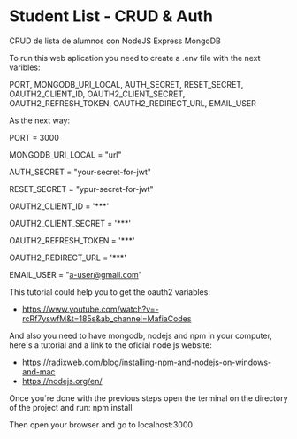 # Student List - CRUD & Auth
CRUD de lista de alumnos con NodeJS Express MongoDB


To run this web aplication you need to create a .env file with the next varibles:

PORT, MONGODB_URI_LOCAL, AUTH_SECRET, RESET_SECRET, OAUTH2_CLIENT_ID, OAUTH2_CLIENT_SECRET, OAUTH2_REFRESH_TOKEN, OAUTH2_REDIRECT_URL, EMAIL_USER

As the next way:

PORT = 3000

MONGODB_URI_LOCAL = "url"

AUTH_SECRET = "your-secret-for-jwt"

RESET_SECRET = "ypur-secret-for-jwt"

OAUTH2_CLIENT_ID = '***'

OAUTH2_CLIENT_SECRET = '***'

OAUTH2_REFRESH_TOKEN = '***'

OAUTH2_REDIRECT_URL = '***'

EMAIL_USER = "a-user@gmail.com"

This tutorial could help you to get the oauth2 variables:
* https://www.youtube.com/watch?v=-rcRf7yswfM&t=185s&ab_channel=MafiaCodes

And also you need to have mongodb, nodejs and npm in your computer, here´s a tutorial and a link to the oficial node js website:
* https://radixweb.com/blog/installing-npm-and-nodejs-on-windows-and-mac
* https://nodejs.org/en/

Once you´re done with the previous steps open the terminal on the directory of the project and run: npm install

Then open your browser and go to localhost:3000 
